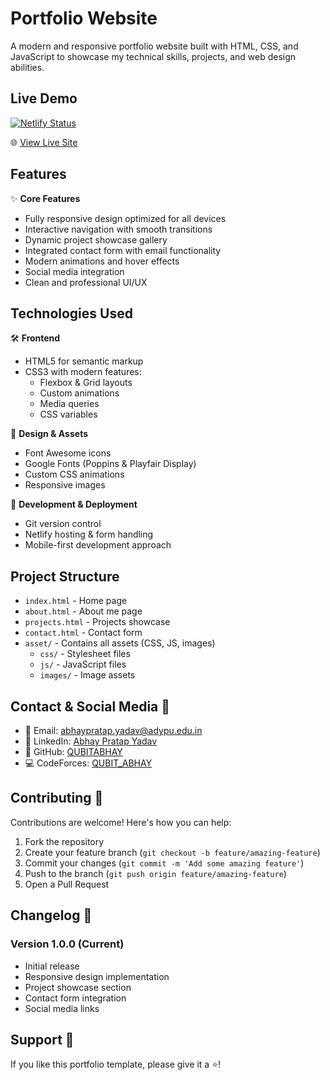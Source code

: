 # Portfolio Website

A modern and responsive portfolio website built with HTML, CSS, and JavaScript to showcase my technical skills, projects, and web design abilities.

## Live Demo

[![Netlify Status](https://api.netlify.com/api/v1/badges/c8e62a29-216c-443b-9a33-c4a2bbc7464c/deploy-status)](https://app.netlify.com/sites/abhaypotrfolio/deploys)

🌐 [View Live Site](https://abhaypotrfolio.netlify.app)

## Features

✨ **Core Features**

- Fully responsive design optimized for all devices
- Interactive navigation with smooth transitions
- Dynamic project showcase gallery
- Integrated contact form with email functionality
- Modern animations and hover effects
- Social media integration
- Clean and professional UI/UX

## Technologies Used

🛠️ **Frontend**

- HTML5 for semantic markup
- CSS3 with modern features:
  - Flexbox & Grid layouts
  - Custom animations
  - Media queries
  - CSS variables

🎨 **Design & Assets**

- Font Awesome icons
- Google Fonts (Poppins & Playfair Display)
- Custom CSS animations
- Responsive images

🔧 **Development & Deployment**

- Git version control
- Netlify hosting & form handling
- Mobile-first development approach

## Project Structure

- `index.html` - Home page
- `about.html` - About me page
- `projects.html` - Projects showcase
- `contact.html` - Contact form
- `asset/` - Contains all assets (CSS, JS, images)
  - `css/` - Stylesheet files
  - `js/` - JavaScript files
  - `images/` - Image assets

## Contact & Social Media 🤝

- 📧 Email: [abhaypratap.yadav@adypu.edu.in](mailto:abhaypratap.yadav@adypu.edu.in)
- 💼 LinkedIn: [Abhay Pratap Yadav](https://www.linkedin.com/in/abhay-pratap-yadav-52452832b/)
- 🌟 GitHub: [QUBITABHAY](https://github.com/QUBITABHAY)
- 💻 CodeForces: [QUBIT_ABHAY](https://codeforces.com/profile/QUBIT_ABHAY)

## Contributing 🤝

Contributions are welcome! Here's how you can help:

1. Fork the repository
2. Create your feature branch (`git checkout -b feature/amazing-feature`)
3. Commit your changes (`git commit -m 'Add some amazing feature'`)
4. Push to the branch (`git push origin feature/amazing-feature`)
5. Open a Pull Request

## Changelog 📝

### Version 1.0.0 (Current)

- Initial release
- Responsive design implementation
- Project showcase section
- Contact form integration
- Social media links

## Support 💪

If you like this portfolio template, please give it a ⭐!
